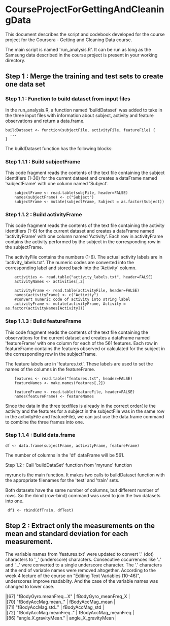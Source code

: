 # CourseProjectForGettingAndCleaningData

This document describes the script and codebook developed for the course project
for the Coursera - Getting and Cleaning Data course.

The main script is named 'run_analysis.R'. It can be run as long as the
Samsung data described in the course project is present in your working directory.

## Step 1 : Merge the training and test sets to create one data set

### Step 1.1 : Function to build dataset from input files

In the run_analysis.R, a function named 'buildDataset' was added to take in the
three input files with information about subject, activity and feature observations
and return a data.frame.

```{r}
buildDataset <- function(subjectFile, activityFile, featureFile) {
  ...
}
```

The buildDataset function has the following blocks:

### Step 1.1.1 : Build subjectFrame
This code fragment reads the contents of the text file containing the subject identifiers (1-30)
for the current dataset and creates a dataFrame named 'subjectFrame' with one column named 'Subject'.

```{r}
    subjectFrame <- read.table(subjFile, header=FALSE)
    names(subjectFrame) <- c("Subject")
    subjectFrame <- mutate(subjectFrame, Subject = as.factor(Subject))
```

### Step 1.1.2 : Build activityFrame
This code fragment reads the contents of the text file containing the activity identifiers (1-6)
for the current dataset and creates a dataFrame named 'activityFrame' with one column named 'Activity'.
Each row in activityFrame contains the activity performed by the subject in the corresponding row in the 
subjectFrame. 

The activityFile contains the numbers (1-6). The actual activity labels are in 'activity_labels.txt'.
The numeric codes are converted into the corresponding label and stored back into the 'Activity' column.

```{r}
    activities <- read.table("activity_labels.txt", header=FALSE)
    activityNames <- activities[,2]
    
    activityFrame <- read.table(activityFile, header=FALSE)
    names(activityFrame) <- c("Activity")
    #convert numeric code of activity into string label
    activityFrame <- mutate(activityFrame, Activity = as.factor(activityNames[Activity]))
```

### Step 1.1.3 : Build featureFrame
This code fragment reads the contents of the text file containing the observations 
for the current dataset and creates a dataFrame named 'featureFrame' with one column for
each of the 561 features. Each row in featureFrame contains the features observed or calculated
for the subject in the corresponding row in the subjectFrame.

The feature labels are in 'features.txt'. These labels are used to set the names of the
columns in the featureFrame.

```{r}
    features <- read.table("features.txt", header=FALSE)
    featureNames <- make.names(features[,2])
    
    featureFrame <- read.table(featureFile, header=FALSE)
    names(featureFrame) <- featureNames
```

Since the data in the three textfiles is already in the correct order( ie the activity and
the features for a subject in the subjectFile was in the same row in the activityFile and
featureFile), we can just use the data.frame command to combine the three frames into one.

### Step 1.1.4 : Build data.frame

```{r}
df <- data.frame(subjectFrame, activityFrame, featureFrame)
```
The number of columns in the 'df' dataFrame will be 561. 

Step 1.2 : Call 'buildDataSet' function from 'myrunx' function

myrunx is the main function. It makes two calls to buildDataset
function with the appropriate filenames for the 'test' and 'train' sets.

Both datasets have the same number of columns, but different number of rows.
So the rbind (row-bind) command was used to join the two datasets into one.

```{r}
 df1 <- rbind(dfTrain, dfTest)
```

## Step 2 : Extract only the measurements on the mean and standard deviation for each measurement. 

The variable names from 'features.txt' were updated to convert '.' (dot) characters to '_' (underscore) characters.
Consecutive occurrences like '..' and '...' were converted to a single underscore character. The '.' characters at
the end of variable names were removed altogether. According to the week 4 lecture of the course on "Editing Text Variables (10-46)", underscores improve readablity. And the case of the variable names was changed to lower case.


|[67] "fBodyGyro.meanFreq...X"  | fBodyGyro_meanFreq_X |            
|[70] "fBodyAccMag.mean.."      | fBodyAccMag_mean     |                 
|[71] "fBodyAccMag.std.."       | fBodyAccMag_std      |            
|[72] "fBodyAccMag.meanFreq.."  | fBodyAccMag_meanFreq |            
|[86] "angle.X.gravityMean."    | angle_X_gravityMean  |


